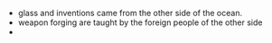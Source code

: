 - glass and inventions came from the other side of the ocean.
- weapon forging are taught by the foreign people of the other side
- 